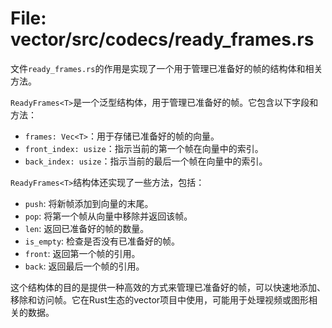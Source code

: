 # File: vector/src/codecs/ready_frames.rs

文件`ready_frames.rs`的作用是实现了一个用于管理已准备好的帧的结构体和相关方法。

`ReadyFrames<T>`是一个泛型结构体，用于管理已准备好的帧。它包含以下字段和方法：

- `frames: Vec<T>`：用于存储已准备好的帧的向量。
- `front_index: usize`：指示当前的第一个帧在向量中的索引。
- `back_index: usize`：指示当前的最后一个帧在向量中的索引。

`ReadyFrames<T>`结构体还实现了一些方法，包括：

- `push`: 将新帧添加到向量的末尾。
- `pop`: 将第一个帧从向量中移除并返回该帧。
- `len`: 返回已准备好的帧的数量。
- `is_empty`: 检查是否没有已准备好的帧。
- `front`: 返回第一个帧的引用。
- `back`: 返回最后一个帧的引用。

这个结构体的目的是提供一种高效的方式来管理已准备好的帧，可以快速地添加、移除和访问帧。它在Rust生态的vector项目中使用，可能用于处理视频或图形相关的数据。

